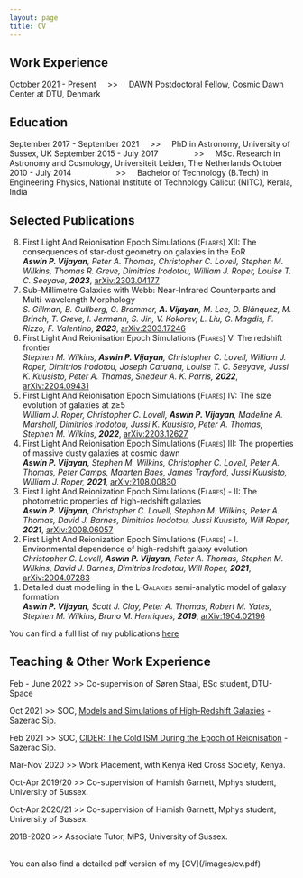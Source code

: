 ```yaml
---
layout: page
title: CV
---
```


<h2>Work Experience</h2>
October 2021 - Present &nbsp;&nbsp;&nbsp;&nbsp;>>&nbsp;&nbsp;&nbsp;&nbsp; DAWN Postdoctoral Fellow, Cosmic Dawn Center at DTU, Denmark

<h2>Education</h2>
September 2017 - September 2021 &nbsp;&nbsp;&nbsp;&nbsp;>>&nbsp;&nbsp;&nbsp;&nbsp; PhD in Astronomy, University of Sussex, UK  
September 2015 - July 2017 &nbsp;&nbsp;&nbsp;&nbsp;&nbsp;&nbsp;&nbsp;&nbsp;&nbsp;&nbsp;&nbsp;&nbsp;&nbsp;&nbsp;&nbsp;>>&nbsp;&nbsp;&nbsp;&nbsp; MSc. Research in Astronomy and Cosmology, Universiteit Leiden, The Netherlands  
October 2010 - July 2014 &nbsp;&nbsp;&nbsp;&nbsp;&nbsp;&nbsp;&nbsp;&nbsp;&nbsp;&nbsp;&nbsp;&nbsp;&nbsp;&nbsp;&nbsp;&nbsp;&nbsp;&nbsp;&nbsp;>>&nbsp;&nbsp;&nbsp;&nbsp; Bachelor of Technology (B.Tech) in Engineering Physics, National Institute of Technology Calicut (NITC), Kerala, India

<h2>Selected Publications</h2>
<ol reversed>
<li> First Light And Reionisation Epoch Simulations (<span style="font-variant: small-caps;">Flares</span>) XII: The consequences of star-dust geometry on galaxies in the EoR <br>
<i><b>Aswin P. Vijayan</b>, Peter A. Thomas, Christopher C. Lovell, Stephen M. Wilkins, Thomas R. Greve, Dimitrios Irodotou, William J. Roper, Louise T. C. Seeyave, <b>2023</b></i>, <a href="https://ui.adsabs.harvard.edu/abs/2023arXiv230304177V/abstract">arXiv:2303.04177</a>
</li>
<li> Sub-Millimetre Galaxies with Webb: Near-Infrared Counterparts and Multi-wavelength Morphology <br>
<i>S. Gillman, B. Gullberg, G. Brammer, <b>A. Vijayan</b>, M. Lee, D. Blánquez, M. Brinch, T. Greve, I. Jermann, S. Jin, V. Kokorev, L. Liu, G. Magdis, F. Rizzo, F. Valentino, <b>2023</b></i>, <a href="https://ui.adsabs.harvard.edu/abs/2023arXiv230317246G/abstract">arXiv:2303.17246</a>
</li>
<li> First Light And Reionisation Epoch Simulations (<span style="font-variant: small-caps;">Flares</span>) V: The redshift frontier <br>
<i>Stephen M. Wilkins, <b>Aswin P. Vijayan</b>, Christopher C. Lovell, William J. Roper, Dimitrios Irodotou, Joseph Caruana, Louise T. C. Seeyave, Jussi K. Kuusisto, Peter A. Thomas, Shedeur A. K. Parris, <b>2022</b></i>, <a href="https://ui.adsabs.harvard.edu/abs/2022arXiv220409431W/abstract">arXiv:2204.09431</a>
</li>
<li> First Light And Reionisation Epoch Simulations (<span style="font-variant: small-caps;">Flares</span>) IV: The size evolution of galaxies at  z&geq;5 <br>
<i>William J. Roper, Christopher C. Lovell, <b>Aswin P. Vijayan</b>, Madeline A. Marshall, Dimitrios Irodotou, Jussi K. Kuusisto, Peter A. Thomas, Stephen M. Wilkins, <b>2022</b></i>, <a href="https://ui.adsabs.harvard.edu/abs/2022arXiv220312627R/abstract">arXiv:2203.12627</a>
</li>
<li> First Light And Reionisation Epoch Simulations (<span style="font-variant: small-caps;">Flares</span>) III: The properties of massive dusty galaxies at cosmic dawn <br>
<i><b>Aswin P. Vijayan</b>, Stephen M. Wilkins, Christopher C. Lovell, Peter A. Thomas, Peter Camps, Maarten Baes, James Trayford, Jussi Kuusisto, William J. Roper, <b>2021</b></i>, <a href="https://ui.adsabs.harvard.edu/abs/2021arXiv210800830V/abstract">arXiv:2108.00830</a>
</li>
<li> First Light And Reionization Epoch Simulations (<span style="font-variant: small-caps;">Flares</span>) - II: The photometric properties of high-redshift galaxies<br>
<i><b>Aswin P. Vijayan</b>, Christopher C. Lovell, Stephen M. Wilkins, Peter A. Thomas,  David J. Barnes, Dimitrios Irodotou, Jussi Kuusisto, Will Roper, <b>2021</b></i>, <a href="https://ui.adsabs.harvard.edu/abs/2021MNRAS.501.3289V/abstract">arXiv:2008.06057</a>
</li>
<li> First Light And Reionization Epoch Simulations (<span style="font-variant: small-caps;">Flares</span>) - I. Environmental dependence of high-redshift galaxy evolution <br>
<i>Christopher C. Lovell, <b>Aswin P. Vijayan</b>, Peter A. Thomas, Stephen M. Wilkins, David J. Barnes, Dimitrios Irodotou, Will Roper, <b>2021</b></i>, <a href="https://ui.adsabs.harvard.edu/abs/2021MNRAS.500.2127L/abstract">arXiv:2004.07283</a>
</li>
<li>
Detailed dust modelling in the <span style="font-variant: small-caps;">L-Galaxies</span> semi-analytic model of galaxy formation <br>
<i><b>Aswin P. Vijayan</b>, Scott J. Clay, Peter A. Thomas, Robert M. Yates, Stephen M. Wilkins, Bruno M. Henriques, <b>2019</b></i>, <a href="https://ui.adsabs.harvard.edu/abs/2019MNRAS.489.4072V/abstract">arXiv:1904.02196</a>
</li>
</ol>  

You can find a full list of my publications [here](https://ui.adsabs.harvard.edu/public-libraries/nx11cjS2ROuxirheKfVAYw)

<h2>Teaching & Other Work Experience</h2>

Feb - June 2022 >> Co-supervision of S&oslash;ren Staal, BSc student, DTU-Space

Oct 2021 >> SOC, [Models and Simulations of High-Redshift Galaxies](http://sazerac-conference.org/SIPS2122/1.html) - Sazerac Sip.

Feb 2021 >> SOC, [CIDER: The Cold ISM During the Epoch of Reionisation](http://sazerac-conference.org/SIPS2021/4.html) - Sazerac Sip.

Mar-Nov 2020 >> Work Placement, with Kenya Red Cross Society, Kenya.

Oct-Apr 2019/20 >> Co-supervision of Hamish Garnett, Mphys student, University of Sussex.

Oct-Apr 2020/21 >> Co-supervision of Hamish Garnett, Mphys student, University of Sussex.

2018-2020 >> Associate Tutor, MPS, University of Sussex.

<br>
You can also find a detailed pdf version of my [CV](/images/cv.pdf)
